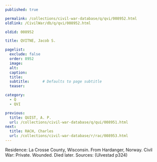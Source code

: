 ```yaml
---
published: true

permalink: /collections/civil-war-database/q/qvi/008952.html
oldlink: /CivilWar/db/q/qvi/008952.html

oldid: 008952

title: QVITNE, Jacob S.

pagelist:
  exclude: false
  order: 8952
  image: 
  alt:
  caption:
  title:
  subtitle:      # Defaults to page subtitle
  teaser:

category: 
  - Q 
  - QVI

previous:
  title: QUIST, A. P.
  url: /collections/civil-war-database/q/qui/008951.html  
next:
  title: RACH, Charles
  url: /collections/civil-war-database/r/rac/008953.html   
---
```

Residence: La Crosse County, Wisconsin. From Hardanger, Norway. Civil War: Private. Wounded. Died later. Sources: (Ulvestad p324)